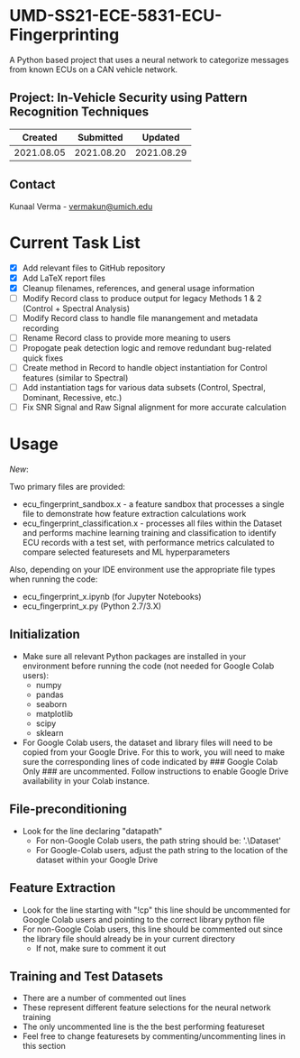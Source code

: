 # UMD-SS21-ECE-5831-ECU-Fingerprinting
A Python based project that uses a neural network to categorize messages from known ECUs on a CAN vehicle network.

## Project: In-Vehicle Security using Pattern Recognition Techniques

Created | Submitted | Updated
--------|-----------|--------
2021.08.05 | 2021.08.20 | 2021.08.29

## Contact
Kunaal Verma - vermakun@umich.edu

# Current Task List
- [x] Add relevant files to GitHub repository
- [x] Add LaTeX report files
- [x] Cleanup filenames, references, and general usage information
- [ ] Modify Record class to produce output for legacy Methods 1 & 2 (Control + Spectral Analysis)
- [ ] Modify Record class to handle file manangement and metadata recording
- [ ] Rename Record class to provide more meaning to users
- [ ] Propogate peak detection logic and remove redundant bug-related quick fixes
- [ ] Create method in Record to handle object instantiation for Control features (similar to Spectral)
- [ ] Add instantiation tags for various data subsets (Control, Spectral, Dominant, Recessive, etc.)
- [ ] Fix SNR Signal and Raw Signal alignment for more accurate calculation

# Usage

*New*:

Two primary files are provided: 
* ecu_fingerprint_sandbox.x - a feature sandbox that processes a single file to demonstrate how feature extraction calculations work
* ecu_fingerprint_classification.x - processes all files within the Dataset and performs machine learning training and classification to identify  ECU records with a test set, with performance metrics calculated to compare selected featuresets and ML hyperparameters

Also, depending on your IDE environment use the appropriate file types when running the code:
* ecu_fingerprint_x.ipynb (for Jupyter Notebooks)
* ecu_fingerprint_x.py    (Python 2.7/3.X)

## Initialization

* Make sure all relevant Python packages are installed in your environment before running the code (not needed for Google Colab users):
	* numpy
	* pandas
	* seaborn
	* matplotlib
	* scipy
	* sklearn
* For Google Colab users, the dataset and library files will need to be copied from your Google Drive. For this to work, you will need to make sure the corresponding lines of code indicated by ### Google Colab Only ### are uncommented. Follow instructions to enable Google Drive availability in your Colab instance.

## File-preconditioning

* Look for the line declaring "datapath"
	* For non-Google Colab users, the path string should be: '.\Dataset'
	* For Google-Colab users, adjust the path string to the location of the dataset within your Google Drive

## Feature Extraction

* Look for the line starting with "!cp" this line should be uncommented for Google Colab users and pointing to the correct library python file
* For non-Google Colab users, this line should be commented out since the library file should already be in your current directory
	* If not, make sure to comment it out
		
## Training and Test Datasets

* There are a number of commented out lines
* These represent different feature selections for the neural network training
* The only uncommented line is the the best performing featureset
* Feel free to change featuresets by commenting/uncommenting lines in this section
